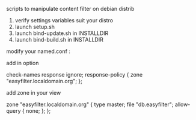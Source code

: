 scripts to manipulate content filter on debian distrib

1) verify settings variables suit your distro
2) launch setup.sh
3) launch bind-update.sh in INSTALLDIR
4) launch bind-build.sh in INSTALLDIR


modify your named.conf :

add in option

check-names response ignore;
response-policy { zone "easyfilter.localdomain.org"; };

add zone in your view

zone "easyfilter.localdomain.org" {
   type master;
   file "db.easyfilter";
   allow-query { none; };
};
